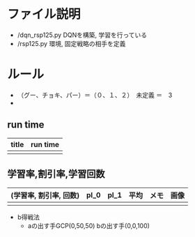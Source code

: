 # ファイル説明
- /dqn_rsp125.py
    DQNを構築, 学習を行っている
- /rsp125.py
    環境, 固定戦略の相手を定義

# ルール
- （グー、チョキ、パー）＝（０、１、２）　未定義 ＝　3
- 

## run time
|title|run time|
|-|-|
|  |  |

## 学習率,割引率,学習回数
| (学習率, 割引率, 回数) | pl_0 | pl_1 | 平均 | メモ | 画像 |
|-|-|-|-|-|-|
|||||||

- b得戦法
    - aの出す手GCP(0,50,50)  bの出す手(0,0,100)
<!-- ![img](/img/two_player_5e-5_200_1.png)
<img src="./img/two_player_5e-5_200_1.png"> -->
